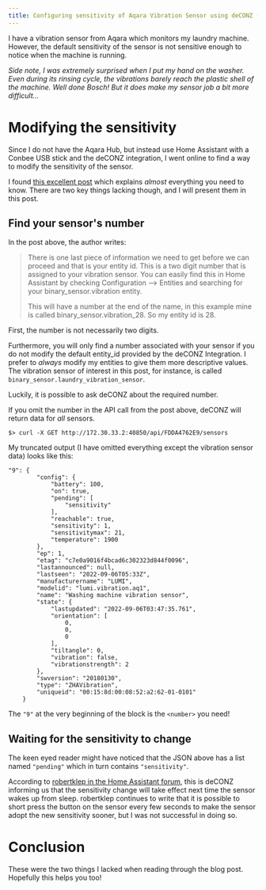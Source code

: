 ```yaml
---
title: Configuring sensitivity of Aqara Vibration Sensor using deCONZ (Home Assistant)
---
```


I have a vibration sensor from Aqara which monitors my laundry machine.
However, the default sensitivity of the sensor is not sensitive enough to notice when the machine is running.

_Side note, I was extremely surprised when I put my hand on the washer.
Even during its rinsing cycle, the vibrations barely reach the plastic shell of the machine.
Well done Bosch!
But it does make my sensor job a bit more difficult..._

# Modifying the sensitivity

Since I do not have the Aqara Hub, but instead use Home Assistant with a Conbee USB stick and the deCONZ integration,
I went online to find a way to modify the sensitivity of the sensor.

I found [this excellent post](https://blog.galt.me/home-assistant-deconz-zigbee-rest-api-usage/) which explains
_almost_ everything you need to know.
There are two key things lacking though, and I will present them in this post.

## Find your sensor's number

In the post above, the author writes:

> There is one last piece of information we need to get before we can proceed and that is your entity id.
> This is a two digit number that is assigned to your vibration sensor.
> You can easily find this in Home Assistant by checking Configuration --> Entities and searching for your
> binary_sensor.vibration entity.
>
> This will have a number at the end of the name, in this example mine is called binary_sensor.vibration_28.
> So my entity id is 28.

First, the number is not necessarily two digits.

Furthermore, you will only find a number associated with your sensor if you do not modify the default entity_id
provided by the deCONZ Integration.
I prefer to _always_ modify my entities to give them more descriptive values.
The vibration sensor of interest in this post, for instance, is called
`binary_sensor.laundry_vibration_sensor`.

Luckily, it is possible to ask deCONZ about the required number.

If you omit the number in the API call from the post above, deCONZ will return data for _all_ sensors.

```shell
$> curl -X GET http://172.30.33.2:40850/api/FDDA4762E9/sensors
```

My truncated output (I have omitted everything except the vibration sensor data) looks like this:

```shell
"9": {
        "config": {
            "battery": 100,
            "on": true,
            "pending": [
                "sensitivity"
            ],
            "reachable": true,
            "sensitivity": 1,
            "sensitivitymax": 21,
            "temperature": 1900
        },
        "ep": 1,
        "etag": "c7e0a9016f4bcad6c302323d844f0096",
        "lastannounced": null,
        "lastseen": "2022-09-06T05:33Z",
        "manufacturername": "LUMI",
        "modelid": "lumi.vibration.aq1",
        "name": "Washing machine vibration sensor",
        "state": {
            "lastupdated": "2022-09-06T03:47:35.761",
            "orientation": [
                0,
                0,
                0
            ],
            "tiltangle": 0,
            "vibration": false,
            "vibrationstrength": 2
        },
        "swversion": "20180130",
        "type": "ZHAVibration",
        "uniqueid": "00:15:8d:00:08:52:a2:62-01-0101"
    }
```

The `"9"` at the very beginning of the block is the `<number>` you need!

## Waiting for the sensitivity to change

The keen eyed reader might have noticed that the JSON above has a list named `"pending"` which in turn contains
`"sensitivity"`.

According to
[robertklep in the Home Assistant forum](https://community.home-assistant.io/t/set-the-sensitivity-for-xiaomi-vibration-sensor-through-rest-api-deconz/95543/38?u=erikthorsell),
this is deCONZ informing us that the sensitivity change will take effect next time the sensor wakes up from sleep.
robertklep continues to write that it is possible to short press the button on the sensor every few seconds to make
the sensor adopt the new sensitivity sooner, but I was not successful in doing so.

# Conclusion

These were the two things I lacked when reading through the blog post.
Hopefully this helps you too!